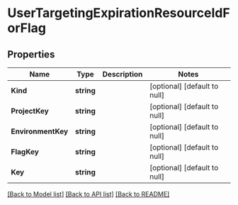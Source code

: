 # UserTargetingExpirationResourceIdForFlag

## Properties
Name | Type | Description | Notes
------------ | ------------- | ------------- | -------------
**Kind** | **string** |  | [optional] [default to null]
**ProjectKey** | **string** |  | [optional] [default to null]
**EnvironmentKey** | **string** |  | [optional] [default to null]
**FlagKey** | **string** |  | [optional] [default to null]
**Key** | **string** |  | [optional] [default to null]

[[Back to Model list]](../README.md#documentation-for-models) [[Back to API list]](../README.md#documentation-for-api-endpoints) [[Back to README]](../README.md)


